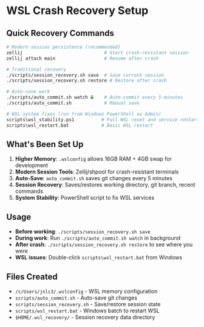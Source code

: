 # WSL Crash Recovery Setup

## Quick Recovery Commands

```bash
# Modern session persistence (recommended)
zellij                              # Start crash-resistant session
zellij attach main                  # Resume after crash

# Traditional recovery
./scripts/session_recovery.sh save  # Save current session
./scripts/session_recovery.sh restore # Restore after crash

# Auto-save work
./scripts/auto_commit.sh watch &    # Auto-commit every 5 minutes
./scripts/auto_commit.sh            # Manual save

# WSL system fixes (run from Windows PowerShell as Admin)
scripts\wsl_stability.ps1          # Full WSL reset and service restart
scripts\wsl_restart.bat            # Basic WSL restart
```

## What's Been Set Up

1. **Higher Memory**: `.wslconfig` allows 16GB RAM + 4GB swap for development
2. **Modern Session Tools**: Zellij/shpool for crash-resistant terminals
3. **Auto-Save**: `auto_commit.sh` saves git changes every 5 minutes  
4. **Session Recovery**: Saves/restores working directory, git branch, recent commands
5. **System Stability**: PowerShell script to fix WSL services

## Usage

- **Before working**: `./scripts/session_recovery.sh save`
- **During work**: Run `./scripts/auto_commit.sh watch` in background
- **After crash**: `./scripts/session_recovery.sh restore` to see where you were
- **WSL issues**: Double-click `scripts\wsl_restart.bat` from Windows

## Files Created

- `/c/Users/jnlc3/.wslconfig` - WSL memory configuration
- `scripts/auto_commit.sh` - Auto-save git changes
- `scripts/session_recovery.sh` - Save/restore session state  
- `scripts/wsl_restart.bat` - Windows batch to restart WSL
- `$HOME/.wsl_recovery/` - Session recovery data directory